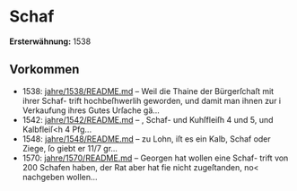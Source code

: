 # Schaf

**Ersterwähnung:** 1538

## Vorkommen
- 1538: [jahre/1538/README.md](../jahre/1538/README.md) – Weil die Thaine der Bürgerſchaſt mit ihrer Schaf-
trift hochbeſhwerlih geworden, und damit man ihnen zur i
Verkaufung ihres Gutes Urſache gä...
- 1542: [jahre/1542/README.md](../jahre/1542/README.md) – , Schaf- und Kuhſfleiſh 4 und 5, und
Kalbfleiſ<h 4 Pfg...
- 1548: [jahre/1548/README.md](../jahre/1548/README.md) – zu
Lohn, iſt es ein Kalb, Schaf oder Ziege, ſo giebt er
11/7 gr...
- 1570: [jahre/1570/README.md](../jahre/1570/README.md) – Georgen hat wollen eine Schaf-
trift von 200 Schafen haben, der Rat aber hat fie nicht
zugeſtanden, no< nachgeben wollen...
